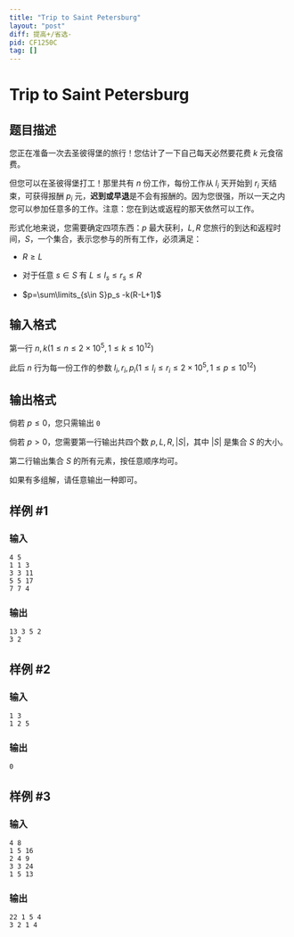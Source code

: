 ```yaml
---
title: "Trip to Saint Petersburg"
layout: "post"
diff: 提高+/省选-
pid: CF1250C
tag: []
---
```


# Trip to Saint Petersburg

## 题目描述

您正在准备一次去圣彼得堡的旅行！您估计了一下自己每天必然要花费 $k$ 元食宿费。

但您可以在圣彼得堡打工！那里共有 $n$ 份工作，每份工作从 $l_i$ 天开始到 $r_i$ 天结束，可获得报酬 $p_i$ 元，**迟到或早退**是不会有报酬的。因为您很强，所以一天之内您可以参加任意多的工作。注意：您在到达或返程的那天依然可以工作。

形式化地来说，您需要确定四项东西：$p$ 最大获利，$L,R$ 您旅行的到达和返程时间，$S$，一个集合，表示您参与的所有工作，必须满足：

- $R \ge L$
- 对于任意 $s \in S$ 有 $L\le l_s \le r_s \le R$
- $p=\sum\limits_{s\in S}p_s -k(R-L+1)$

## 输入格式

第一行 $n ,k(1 \le n \le 2\times 10^5,1\le k \le 10^{12})$

此后 $n$ 行为每一份工作的参数 $l_i,r_i,p_i(1 \le l_i \le r_i \le 2 \times 10^5,1\le p \le 10^{12})$

## 输出格式

倘若 $p\le 0$，您只需输出 ```0```

倘若 $p > 0$，您需要第一行输出共四个数 $p,L,R,|S|$，其中 $|S|$ 是集合 $S$ 的大小。

第二行输出集合 $S$ 的所有元素，按任意顺序均可。

如果有多组解，请任意输出一种即可。

## 样例 #1

### 输入

```
4 5
1 1 3
3 3 11
5 5 17
7 7 4

```

### 输出

```
13 3 5 2
3 2 

```

## 样例 #2

### 输入

```
1 3
1 2 5

```

### 输出

```
0

```

## 样例 #3

### 输入

```
4 8
1 5 16
2 4 9
3 3 24
1 5 13

```

### 输出

```
22 1 5 4
3 2 1 4 

```

